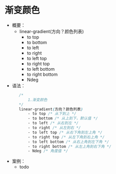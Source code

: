 # 渐变颜色
- 概要：
    - linear-gradient(方向？颜色列表)
        - to top
        - to bottom
        - to left
        - to right
        - to left top
        - to right top
        - to left bottom
        - to right bottom
        - Ndeg
- 语法：
     ```css
        /*
            1.渐变颜色
        */
        linear-gradient(方向？颜色列表)
            - to top /* 从下到上 */
            - to bottom /* 从上到下，默认值 */
            - to left /* 从右到左 */
            - to right /* 从左到右 */
            - to left top /* 从右下角到左上角 */
            - to right top /* 从左下角到右上角 */
            - to left bottom /* 从右上角到左下角 */
            - to right bottom /* 从左上角到右下角 */
            - Ndeg /* 角度值 */
     ```
- 案例：
    - todo